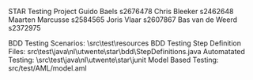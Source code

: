 
STAR Testing Project
Guido Baels 		s2676478
Chris Bleeker 		s2462648
Maarten Marcusse	s2584565
Joris Vlaar		    s2607867
Bas van de Weerd 	s2372975

BDD Testing Scenarios: \src\test\resources
BDD Testing Step Definition Files: src\test\java\nl\utwente\star\bdd\StepDefinitions.java
Automatated Testing: \src\test\java\nl\utwente\star\junit
Model Based Testing: src/test/AML/model.aml
